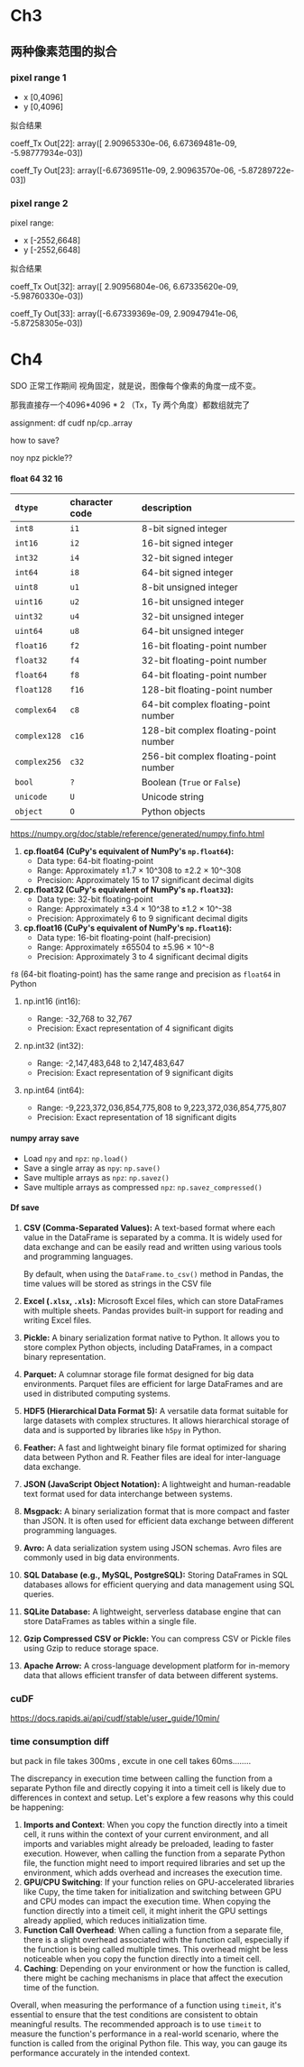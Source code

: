 # Ch3

## 两种像素范围的拟合

### pixel range 1

- x     [0,4096]
- y     [0,4096]

拟合结果

coeff_Tx
Out[22]: array([ 2.90965330e-06,  6.67369481e-09, -5.98777934e-03])

coeff_Ty
Out[23]: array([-6.67369511e-09,  2.90963570e-06, -5.87289722e-03])

### pixel range 2

pixel range:

- x     [-2552,6648]
- y     [-2552,6648]

拟合结果

coeff_Tx
Out[32]: array([ 2.90956804e-06,  6.67335620e-09, -5.98760330e-03])

coeff_Ty
Out[33]: array([-6.67339369e-09,  2.90947941e-06, -5.87258305e-03])





# Ch4

SDO 正常工作期间 视角固定，就是说，图像每个像素的角度一成不变。

那我直接存一个4096*4096 * 2 （Tx，Ty 两个角度）都数组就完了















assignment:
df  cudf   np/cp..array

how to save?

noy   npz  pickle??



#### float 64 32 16



| `dtype`      | character code | description                           |
| :----------- | :------------- | :------------------------------------ |
| `int8`       | `i1`           | 8-bit signed integer                  |
| `int16`      | `i2`           | 16-bit signed integer                 |
| `int32`      | `i4`           | 32-bit signed integer                 |
| `int64`      | `i8`           | 64-bit signed integer                 |
| `uint8`      | `u1`           | 8-bit unsigned integer                |
| `uint16`     | `u2`           | 16-bit unsigned integer               |
| `uint32`     | `u4`           | 32-bit unsigned integer               |
| `uint64`     | `u8`           | 64-bit unsigned integer               |
| `float16`    | `f2`           | 16-bit floating-point number          |
| `float32`    | `f4`           | 32-bit floating-point number          |
| `float64`    | `f8`           | 64-bit floating-point number          |
| `float128`   | `f16`          | 128-bit floating-point number         |
| `complex64`  | `c8`           | 64-bit complex floating-point number  |
| `complex128` | `c16`          | 128-bit complex floating-point number |
| `complex256` | `c32`          | 256-bit complex floating-point number |
| `bool`       | `?`            | Boolean (`True` or `False`)           |
| `unicode`    | `U`            | Unicode string                        |
| `object`     | `O`            | Python objects                        |



https://numpy.org/doc/stable/reference/generated/numpy.finfo.html

1. **cp.float64 (CuPy's equivalent of NumPy's `np.float64`):**
   - Data type: 64-bit floating-point
   - Range: Approximately ±1.7 × 10^308 to ±2.2 × 10^-308
   - Precision: Approximately 15 to 17 significant decimal digits
2. **cp.float32 (CuPy's equivalent of NumPy's `np.float32`):**
   - Data type: 32-bit floating-point
   - Range: Approximately ±3.4 × 10^38 to ±1.2 × 10^-38
   - Precision: Approximately 6 to 9 significant decimal digits
3. **cp.float16 (CuPy's equivalent of NumPy's `np.float16`):**
   - Data type: 16-bit floating-point (half-precision)
   - Range: Approximately ±65504 to ±5.96 × 10^-8
   - Precision: Approximately 3 to 4 significant decimal digits



`f8` (64-bit floating-point) has the same range and precision as `float64` in Python





1. np.int16 (int16):

   - Range: -32,768 to 32,767
   - Precision: Exact representation of 4 significant digits

2. np.int32 (int32):

   - Range: -2,147,483,648 to 2,147,483,647
   - Precision: Exact representation of 9 significant digits

3. np.int64 (int64):

   - Range: -9,223,372,036,854,775,808 to 9,223,372,036,854,775,807
   - Precision: Exact representation of 18 significant digits

   





#### numpy array save

- Load `npy` and `npz`: `np.load()`
- Save a single array as `npy`: `np.save()`
- Save multiple arrays as `npz`: `np.savez()`
- Save multiple arrays as compressed `npz`: `np.savez_compressed()`



#### Df save

1. **CSV (Comma-Separated Values):** A text-based format where each value in the DataFrame is separated by a comma. It is widely used for data exchange and can be easily read and written using various tools and programming languages.


   By default, when using the `DataFrame.to_csv()` method in Pandas, the time values will be stored as strings in the CSV file

   

2. **Excel (`.xlsx`, `.xls`):** Microsoft Excel files, which can store DataFrames with multiple sheets. Pandas provides built-in support for reading and writing Excel files.

3. **Pickle:** A binary serialization format native to Python. It allows you to store complex Python objects, including DataFrames, in a compact binary representation.

4. **Parquet:** A columnar storage file format designed for big data environments. Parquet files are efficient for large DataFrames and are used in distributed computing systems.

5. **HDF5 (Hierarchical Data Format 5):** A versatile data format suitable for large datasets with complex structures. It allows hierarchical storage of data and is supported by libraries like `h5py` in Python.

6. **Feather:** A fast and lightweight binary file format optimized for sharing data between Python and R. Feather files are ideal for inter-language data exchange.

7. **JSON (JavaScript Object Notation):** A lightweight and human-readable text format used for data interchange between systems.

8. **Msgpack:** A binary serialization format that is more compact and faster than JSON. It is often used for efficient data exchange between different programming languages.

9. **Avro:** A data serialization system using JSON schemas. Avro files are commonly used in big data environments.

10. **SQL Database (e.g., MySQL, PostgreSQL):** Storing DataFrames in SQL databases allows for efficient querying and data management using SQL queries.

11. **SQLite Database:** A lightweight, serverless database engine that can store DataFrames as tables within a single file.

12. **Gzip Compressed CSV or Pickle:** You can compress CSV or Pickle files using Gzip to reduce storage space.

13. **Apache Arrow:** A cross-language development platform for in-memory data that allows efficient transfer of data between different systems.





### cuDF

https://docs.rapids.ai/api/cudf/stable/user_guide/10min/















### time consumption diff



but pack in file   takes 300ms , excute in one cell takes 60ms........







The discrepancy in execution time between calling the function from a separate Python file and directly copying it into a timeit cell is likely due to differences in context and setup. Let's explore a few reasons why this could be happening:

1. **Imports and Context**: When you copy the function directly into a timeit cell, it runs within the context of your current environment, and all imports and variables might already be preloaded, leading to faster execution. However, when calling the function from a separate Python file, the function might need to import required libraries and set up the environment, which adds overhead and increases the execution time.
2. **GPU/CPU Switching**: If your function relies on GPU-accelerated libraries like Cupy, the time taken for initialization and switching between GPU and CPU modes can impact the execution time. When copying the function directly into a timeit cell, it might inherit the GPU settings already applied, which reduces initialization time.
3. **Function Call Overhead**: When calling a function from a separate file, there is a slight overhead associated with the function call, especially if the function is being called multiple times. This overhead might be less noticeable when you copy the function directly into a timeit cell.
4. **Caching**: Depending on your environment or how the function is called, there might be caching mechanisms in place that affect the execution time of the function.

Overall, when measuring the performance of a function using `timeit`, it's essential to ensure that the test conditions are consistent to obtain meaningful results. The recommended approach is to use `timeit` to measure the function's performance in a real-world scenario, where the function is called from the original Python file. This way, you can gauge its performance accurately in the intended context.